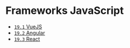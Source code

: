 # Frameworks JavaScript

* [`19.1` VueJS](vuejs)
* [`19.2` Angular](angular)
* [`19.3` React](react)

